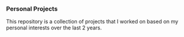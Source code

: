 ### Personal Projects

This repository is a collection of projects that I worked on based on my personal interests over the last 2 years. 
